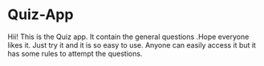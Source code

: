 # Quiz-App
Hii! This is the Quiz app. It contain the general questions .Hope everyone likes it. Just try it and it is so easy to use. Anyone can easily access it but it has some rules to attempt the questions.
